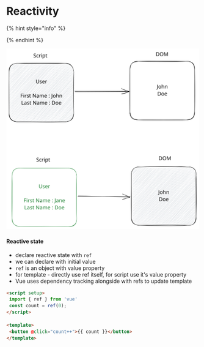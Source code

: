 # Reactivity



{% hint style="info" %}

{% endhint %}



<img src="../.gitbook/assets/file.excalidraw.svg" alt="" class="gitbook-drawing">





#### Reactive state

* declare reactive state with `ref`
* we can declare with initial value
* `ref` is an object with value property
* for template - directly use ref itself, for script use it's value property
* Vue uses dependency tracking alongside with refs to update template

```html
<script setup>
 import { ref } from 'vue'
 const count = ref(0); 
</script>

<template>
 <button @click="count++">{{ count }}</button>
</template>
```





